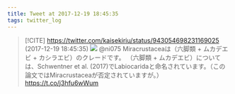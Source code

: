 ```yaml
---
title: Tweet at 2017-12-19 18:45:35
tags: twitter_log
---
```


> [!CITE] https://twitter.com/kaisekiriu/status/943054698231169025 (2017-12-19 18:45:35)
> ![](https://twitter.com/kaisekiriu/status/943054698231169025)
> @ni075 Miracrustaceaは（六脚類 + ムカデエビ + カシラエビ）のクレードです。
> （六脚類 + ムカデエビ）については、Schwentner et al. (2017)でLabiocaridaと命名されています。（この論文ではMiracrustaceaが否定されていますが。）
> https://t.co/j3hfu6wWum
